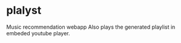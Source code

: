 # plalyst
Music recommendation webapp 
Also plays the generated playlist in embeded youtube player.

